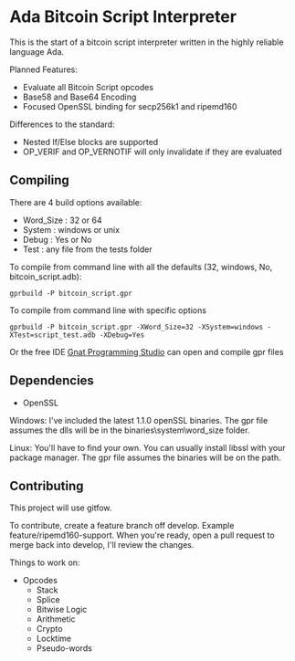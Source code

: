 Ada Bitcoin Script Interpreter
==============================

This is the start of a bitcoin script interpreter written in the highly reliable language Ada.

Planned Features:

- Evaluate all Bitcoin Script opcodes
- Base58 and Base64 Encoding
- Focused OpenSSL binding for secp256k1 and ripemd160

Differences to the standard:

- Nested If/Else blocks are supported
- OP_VERIF and OP_VERNOTIF will only invalidate if they are evaluated

## Compiling

There are 4 build options available:

- Word_Size : 32 or 64
- System : windows or unix
- Debug : Yes or No
- Test : any file from the tests folder

To compile from command line with all the defaults (32, windows, No, bitcoin_script.adb):

`gprbuild -P bitcoin_script.gpr`

To compile from command line with specific options

`gprbuild -P bitcoin_script.gpr -XWord_Size=32 -XSystem=windows -XTest=script_test.adb -XDebug=Yes`

Or the free IDE [Gnat Programming Studio](http://libre.adacore.com/download/) can open and compile gpr files 

## Dependencies

- OpenSSL

Windows: I've included the latest 1.1.0 openSSL binaries. The gpr file assumes the dlls will be in the binaries\\system\\word_size folder.

Linux: You'll have to find your own. You can usually install libssl with your package manager. The gpr file assumes the binaries will be on the path.

## Contributing

This project will use gitfow.

To contribute, create a feature branch off develop. Example feature/ripemd160-support. 
When you're ready, open a pull request to merge back into develop, I'll review the changes.

Things to work on:

- Opcodes
  - Stack
  - Splice
  - Bitwise Logic
  - Arithmetic
  - Crypto
  - Locktime
  - Pseudo-words
